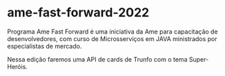# ame-fast-forward-2022
Programa Ame Fast Forward é uma iniciativa da Ame para capacitação de desenvolvedores, com curso de Microsserviços em JAVA ministrados por especialistas de mercado.

Nessa edição faremos uma API de cards de Trunfo com o tema Super-Heróis.
